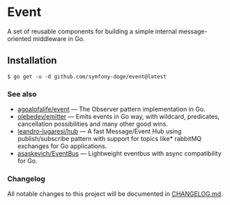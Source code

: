 # Event

A set of reusable components for building a simple internal message-oriented middleware in Go.

## Installation

```
$ go get -u -d github.com/symfony-doge/event@latest
```

### See also

- [agoalofalife/event](https://github.com/agoalofalife/event) — The Observer pattern implementation in Go.
- [olebedev/emitter](https://github.com/olebedev/emitter) — Emits events in Go way, with wildcard, predicates, cancellation possibilities and many other good wins.
- [leandro-lugaresi/hub](https://github.com/leandro-lugaresi/hub) — A fast Message/Event Hub using publish/subscribe pattern with support for topics like* rabbitMQ exchanges for Go applications.
- [asaskevich/EventBus](https://github.com/asaskevich/EventBus) — Lightweight eventbus with async compatibility for Go.

### Changelog

All notable changes to this project will be documented in [CHANGELOG.md](CHANGELOG.md).
